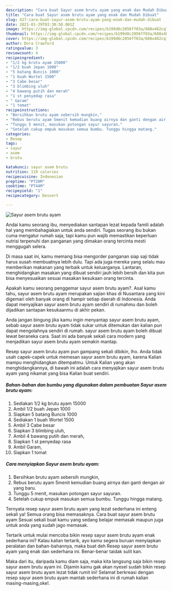 ```yaml
---
description: "Cara buat Sayur asem brutu ayam yang enak dan Mudah Dibuat"
title: "Cara buat Sayur asem brutu ayam yang enak dan Mudah Dibuat"
slug: 427-cara-buat-sayur-asem-brutu-ayam-yang-enak-dan-mudah-dibuat
date: 2021-01-29T03:30:50.001Z
image: https://img-global.cpcdn.com/recipes/b199d8c2056ff03a/680x482cq70/sayur-asem-brutu-ayam-foto-resep-utama.jpg
thumbnail: https://img-global.cpcdn.com/recipes/b199d8c2056ff03a/680x482cq70/sayur-asem-brutu-ayam-foto-resep-utama.jpg
cover: https://img-global.cpcdn.com/recipes/b199d8c2056ff03a/680x482cq70/sayur-asem-brutu-ayam-foto-resep-utama.jpg
author: Dora Crawford
ratingvalue: 3
reviewcount: 4
recipeingredient:
- "1/2 kg brutu ayam 15000"
- "1/2 buah Jepan 1000"
- "5 batang Buncis 1000"
- "1 buah Wortel 1500"
- "3 Cabe besar"
- "3 blimbing uluh"
- "4 bawang putih dan merah"
- "1 st penyedap rasa"
- " Garam"
- "1 tomat"
recipeinstructions:
- "Bersihkan brutu ayam sebersih mungkin,"
- "Rebus berutu ayam 5menit kemudian buang airnya dan ganti dengan air yang baru."
- "Tunggu 5 menit, masukan potongan sayur sayuran."
- "Setelah cukup empuk masukan semua bumbu. Tunggu hingga matang."
categories:
- Resep
tags:
- sayur
- asem
- brutu

katakunci: sayur asem brutu 
nutrition: 119 calories
recipecuisine: Indonesian
preptime: "PT20M"
cooktime: "PT44M"
recipeyield: "1"
recipecategory: Dessert

---
```



![Sayur asem brutu ayam](https://img-global.cpcdn.com/recipes/b199d8c2056ff03a/680x482cq70/sayur-asem-brutu-ayam-foto-resep-utama.jpg)

Andai kamu seorang ibu, menyediakan santapan lezat kepada famili adalah hal yang membahagiakan untuk anda sendiri. Tugas seorang ibu bukan cuma mengatur rumah saja, tapi kamu pun wajib memastikan keperluan nutrisi terpenuhi dan panganan yang dimakan orang tercinta mesti menggugah selera.

Di masa  saat ini, kamu memang bisa mengorder panganan siap saji tidak harus susah membuatnya lebih dulu. Tapi ada juga mereka yang selalu mau memberikan makanan yang terbaik untuk keluarganya. Lantaran, menghidangkan masakan yang dibuat sendiri jauh lebih bersih dan kita pun bisa menyesuaikan sesuai masakan kesukaan orang tercinta. 



Apakah kamu seorang penggemar sayur asem brutu ayam?. Asal kamu tahu, sayur asem brutu ayam merupakan sajian khas di Nusantara yang kini digemari oleh banyak orang di hampir setiap daerah di Indonesia. Anda dapat menyajikan sayur asem brutu ayam sendiri di rumahmu dan boleh dijadikan santapan kesukaanmu di akhir pekan.

Anda jangan bingung jika kamu ingin menyantap sayur asem brutu ayam, sebab sayur asem brutu ayam tidak sukar untuk ditemukan dan kalian pun dapat mengolahnya sendiri di rumah. sayur asem brutu ayam boleh dibuat lewat beraneka cara. Saat ini ada banyak sekali cara modern yang menjadikan sayur asem brutu ayam semakin mantap.

Resep sayur asem brutu ayam pun gampang sekali dibikin, lho. Anda tidak usah capek-capek untuk memesan sayur asem brutu ayam, karena Kalian mampu menghidangkan ditempatmu. Untuk Kalian yang akan menghidangkannya, di bawah ini adalah cara menyajikan sayur asem brutu ayam yang nikamat yang bisa Kalian buat sendiri.

<!--inarticleads1-->

##### Bahan-bahan dan bumbu yang digunakan dalam pembuatan Sayur asem brutu ayam:

1. Sediakan 1/2 kg brutu ayam 15000
1. Ambil 1/2 buah Jepan 1000
1. Siapkan 5 batang Buncis 1000
1. Sediakan 1 buah Wortel 1500
1. Ambil 3 Cabe besar
1. Siapkan 3 blimbing uluh,
1. Ambil 4 bawang putih dan merah,
1. Siapkan 1 st penyedap rasa
1. Ambil  Garam,
1. Siapkan 1 tomat




<!--inarticleads2-->

##### Cara menyiapkan Sayur asem brutu ayam:

1. Bersihkan brutu ayam sebersih mungkin,
1. Rebus berutu ayam 5menit kemudian buang airnya dan ganti dengan air yang baru.
1. Tunggu 5 menit, masukan potongan sayur sayuran.
1. Setelah cukup empuk masukan semua bumbu. Tunggu hingga matang.




Ternyata resep sayur asem brutu ayam yang lezat sederhana ini enteng sekali ya! Semua orang bisa memasaknya. Cara buat sayur asem brutu ayam Sesuai sekali buat kamu yang sedang belajar memasak maupun juga untuk anda yang sudah jago memasak.

Tertarik untuk mulai mencoba bikin resep sayur asem brutu ayam enak sederhana ini? Kalau kalian tertarik, ayo kamu segera buruan menyiapkan peralatan dan bahan-bahannya, maka buat deh Resep sayur asem brutu ayam yang enak dan sederhana ini. Benar-benar taidak sulit kan. 

Maka dari itu, daripada kamu diam saja, maka kita langsung saja bikin resep sayur asem brutu ayam ini. Dijamin kamu gak akan nyesel sudah bikin resep sayur asem brutu ayam lezat tidak rumit ini! Selamat berkreasi dengan resep sayur asem brutu ayam mantab sederhana ini di rumah kalian masing-masing,oke!.

